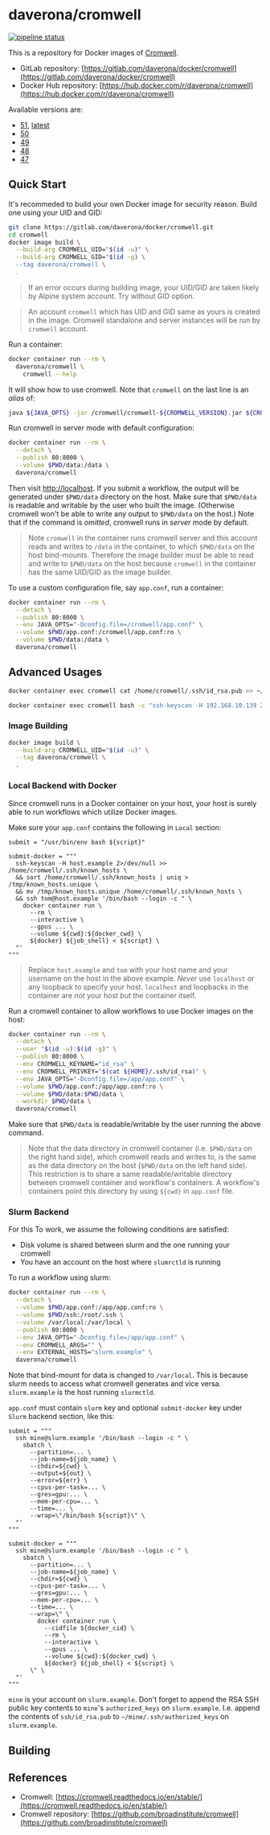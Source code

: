 # daverona/cromwell

[![pipeline status](https://gitlab.com/daverona/docker/cromwell/badges/master/pipeline.svg)](https://gitlab.com/daverona/docker/cromwell/commits/master)

This is a repository for Docker images of [Cromwell](https://github.com/broadinstitute/cromwell).

* GitLab repository: [https://gitlab.com/daverona/docker/cromwell](https://gitlab.com/daverona/docker/cromwell)
* Docker Hub repository: [https://hub.docker.com/r/daverona/cromwell](https://hub.docker.com/r/daverona/cromwell)

Available versions are:

* [51](https://gitlab.com/daverona/docker/cromwell/-/blob/51/Dockerfile), [latest](https://gitlab.com/daverona/docker/cromwell/-/blob/51/Dockerfile)
* [50](https://gitlab.com/daverona/docker/cromwell/-/blob/50/Dockerfile)
* [49](https://gitlab.com/daverona/docker/cromwell/-/blob/49/Dockerfile)
* [48](https://gitlab.com/daverona/docker/cromwell/-/blob/48/Dockerfile)
* [47](https://gitlab.com/daverona/docker/cromwell/-/blob/47/Dockerfile)

## Quick Start

It's recommeded to build your own Docker image for security reason.
Build one using your UID and GID:

```bash
git clone https://gitlab.com/daverona/docker/cromwell.git
cd cromwell
docker image build \
  --build-arg CROMWELL_UID="$(id -u)" \
  --build-arg CROMWELL_GID="$(id -g) \
  --tag daverona/cromwell \
  .
```

> If an error occurs during building image, your UID/GID are taken
> likely by Alpine system account. Try without GID option.

> An account `cromwell` which has UID and GID same as yours is created in the image.
> Cromwell standalone and server instances will be run by `cromwell` account.

Run a container:

```bash
docker container run --rm \
  daverona/cromwell \
    cromwell --help
```

It will show how to use cromwell. Note that `cromwell` on the last line is an *alias* of:

```bash
java ${JAVA_OPTS} -jar /cromwell/cromwell-${CROMWELL_VERSION}.jar ${CROMWELL_ARGS}
```


Run cromwell in server mode with default configuration:

```bash
docker container run --rm \
  --detach \
  --publish 80:8000 \
  --volume $PWD/data:/data \
  daverona/cromwell
```

Then visit [http://localhost](http://localhost).
If you submit a workflow, the output will be generated under `$PWD/data` directory on the host.
Make sure that `$PWD/data` is readable and writable by the user who built the image.
(Otherwise cromwell won't be able to write any output to `$PWD/data` on the host.)
Note that if the command is *omitted*, cromwell runs in *server* mode by default.

> Note `cromwell` in the container runs cromwell server and this account reads and writes to `/data` 
> in the container, to which `$PWD/data` on the host bind-mounts. Therefore the image builder
> must be able to read and write to `$PWD/data` on the host because `cromwell`
> in the container has the same UID/GID as the image builder.

To use a custom configuration file, say `app.conf`, run a container:

```bash
docker container run --rm \
  --detach \
  --publish 80:8000 \
  --env JAVA_OPTS="-Dconfig.file=/cromwell/app.conf" \
  --volume $PWD/app.conf:/cromwell/app.conf:ro \
  --volume $PWD/data:/data \
  daverona/cromwell
```

## Advanced Usages

```bash
docker container exec cromwell cat /home/cromwell/.ssh/id_rsa.pub >> ~/.ssh/authorized_keys
```

```bash
docker container exec cromwell bash -c "ssh-keyscan -H 192.168.10.139 2>/dev/null > /home/cromwell/.ssh/known_hosts"
```


### Image Building

```bash
docker image build \
  --build-arg CROMWELL_UID="$(id -u)" \
  --tag daverona/cromwell \
  .
```

### Local Backend with Docker

Since cromwell runs in a Docker container on your host, your host
is surely able to run workflows which utilize Docker images.

Make sure your `app.conf` contains the following in `Local` section:

```hocon
submit = "/usr/bin/env bash ${script}"

submit-docker = """
  ssh-keyscan -H host.example 2>/dev/null >> /home/cromwell/.ssh/known_hosts \
  && sort /home/cromwell/.ssh/known_hosts | uniq > /tmp/known_hosts.unique \
  && mv /tmp/known_hosts.unique /home/cromwell/.ssh/known_hosts \
  && ssh tom@host.example '/bin/bash --login -c " \
    docker container run \
      --rm \
      --interactive \
      --gpus ... \
      --volume ${cwd}:${docker_cwd} \
      ${docker} ${job_shell} < ${script} \
  "'
"""
```

> Replace `host.example` and `tom` with your host name and your username on the host 
> in the above example. *Never* use `localhost` or any loopback to specify 
> your host. `localhost` and loopbacks in the container are *not* your host *but* 
> the container itself.

Run a cromwell container to allow workflows to use Docker images on the host:

```bash
docker container run --rm \
  --detach \
  --user "$(id -u):$(id -g)" \
  --publish 80:8000 \
  --env CROMWELL_KEYNAME="id_rsa" \
  --env CROMWELL_PRIVKEY="$(cat ${HOME}/.ssh/id_rsa)" \
  --env JAVA_OPTS="-Dconfig.file=/app/app.conf" \
  --volume $PWD/app.conf:/app/app.conf:ro \
  --volume $PWD/data:$PWD/data \
  --workdir $PWD/data \
  daverona/cromwell
```

Make sure that `$PWD/data` is readable/writable by the user running the above command.

> Note that the data directory in cromwell container (i.e. `$PWD/data` on the right hand side), 
> which cromwell reads and writes to, is the same as the data directory on the host (`$PWD/data` on the left hand side). 
> This restriction is to share a same readable/writable directory between cromwell container and workflow's containers.
> A workflow's containers point this directory by using `${cwd}` in `app.conf` file.

### Slurm Backend

For this To work, we assume the following conditions are satisfied:

* Disk volume is shared between slurm and the one running your cromwell
* You have an account on the host where `slumrctld` is running

To run a workflow using slurm:

```bash
docker container run --rm \
  --detach \
  --volume $PWD/app.conf:/app/app.conf:ro \
  --volume $PWD/ssh:/root/.ssh \
  --volume /var/local:/var/local \
  --publish 80:8000 \
  --env JAVA_OPTS="-Dconfig.file=/app/app.conf" \
  --env CROMWELL_ARGS="" \
  --env EXTERNAL_HOSTS="slurm.example" \
  daverona/cromwell
```

Note that bind-mount for data is changed to `/var/local`. This is because
slurm needs to access what cromwell generates and vice versa. 
`slurm.example` is the host running `slurmctld`.

`app.conf` must contain `slurm` key and optional `submit-docker` key under `Slurm` backend section,
like this:

```hocon
submit = """
  ssh mine@slurm.example '/bin/bash --login -c " \
    sbatch \
      --partition=... \
      --job-name=${job_name} \
      --chdir=${cwd} \
      --output=${out} \
      --error=${err} \
      --cpus-per-task=... \
      --gres=gpu:... \
      --mem-per-cpu=... \
      --time=... \
      --wrap=\"/bin/bash ${script}\" \
  "'
"""

submit-docker = """
  ssh mine@slurm.example '/bin/bash --login -c " \
    sbatch \
      --partition=... \
      --job-name=${job_name} \
      --chdir=${cwd} \
      --cpus-per-task=... \
      --gres=gpu:... \
      --mem-per-cpu=... \
      --time=... \
      --wrap=\" \
        docker container run \
          --cidfile ${docker_cid} \
          --rm \
          --interactive \
          --gpus ... \
          --volume ${cwd}:${docker_cwd} \
          ${docker} ${job_shell} < ${script} \
      \" \
  "'
"""
```

`mine` is your account on `slurm.example`. Don't forget to 
append the RSA SSH public key contents to `mine`'s `authorized_keys` on `slurm.example`.
I.e. append the contents of `ssh/id_rsa.pub` to `~/mine/.ssh/authorized_keys` on `slurm.example`.

## Building



## References

* Cromwell: [https://cromwell.readthedocs.io/en/stable/](https://cromwell.readthedocs.io/en/stable/)
* Cromwell repository: [https://github.com/broadinstitute/cromwell](https://github.com/broadinstitute/cromwell)

